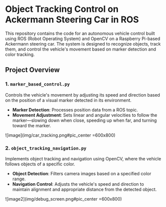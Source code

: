 # Object Tracking Control on Ackermann Steering Car in ROS

This repository contains the code for an autonomous vehicle control built using ROS (Robot Operating System) and OpenCV on a Raspberry Pi-based Ackermann steering car. The system is designed to recognize objects, track them, and control the vehicle's movement based on marker detection and color tracking.

## Project Overview

### 1. `marker_based_control.py`

Controls the vehicle's movement by adjusting its speed and direction based on the position of a visual marker detected in its environment.

- **Marker Detection**: Processes position data from a ROS topic.
- **Movement Adjustment**: Sets linear and angular velocities to follow the marker—slowing down when close, speeding up when far, and turning toward the marker.

![image](img/car_tracking.png#pic_center =600x800)

### 2. `object_tracking_navigation.py`

Implements object tracking and navigation using OpenCV, where the vehicle follows objects of a specific color.

- **Object Detection**: Filters camera images based on a specified color range.
- **Navigation Control**: Adjusts the vehicle's speed and direction to maintain alignment and appropriate distance from the detected object.

![image2](img/debug_screen.png#pic_center =600x800)